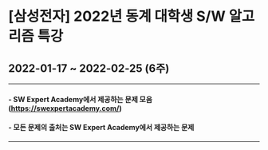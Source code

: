 # [삼성전자] 2022년 동계 대학생 S/W 알고리즘 특강
## 2022-01-17 ~ 2022-02-25 (6주)   
- - -
#### - SW Expert Academy에서 제공하는 문제 모음(https://swexpertacademy.com/)   
#### - 모든 문제의 출처는 SW Expert Academy에서 제공하는 문제
- - -




